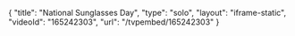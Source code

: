 {
    "title": "National Sunglasses Day",
    "type": "solo",
    "layout": "iframe-static",
    "videoId": "165242303",
    "url": "\/tvpembed\/165242303"
}